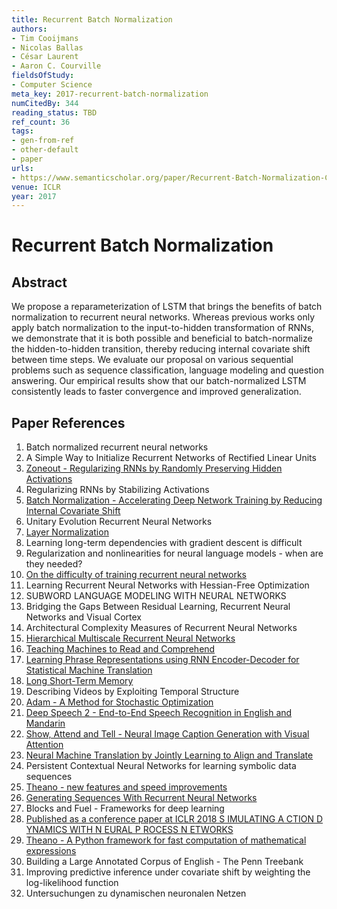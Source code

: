 ```yaml
---
title: Recurrent Batch Normalization
authors:
- Tim Cooijmans
- Nicolas Ballas
- César Laurent
- Aaron C. Courville
fieldsOfStudy:
- Computer Science
meta_key: 2017-recurrent-batch-normalization
numCitedBy: 344
reading_status: TBD
ref_count: 36
tags:
- gen-from-ref
- other-default
- paper
urls:
- https://www.semanticscholar.org/paper/Recurrent-Batch-Normalization-Cooijmans-Ballas/952454718139dba3aafc6b3b67c4f514ac3964af?sort=total-citations
venue: ICLR
year: 2017
---
```


# Recurrent Batch Normalization

## Abstract

We propose a reparameterization of LSTM that brings the benefits of batch normalization to recurrent neural networks. Whereas previous works only apply batch normalization to the input-to-hidden transformation of RNNs, we demonstrate that it is both possible and beneficial to batch-normalize the hidden-to-hidden transition, thereby reducing internal covariate shift between time steps. We evaluate our proposal on various sequential problems such as sequence classification, language modeling and question answering. Our empirical results show that our batch-normalized LSTM consistently leads to faster convergence and improved generalization.

## Paper References

1. Batch normalized recurrent neural networks
2. A Simple Way to Initialize Recurrent Networks of Rectified Linear Units
3. [Zoneout - Regularizing RNNs by Randomly Preserving Hidden Activations](2017-zoneout-regularizing-rnns-by-randomly-preserving-hidden-activations.md)
4. Regularizing RNNs by Stabilizing Activations
5. [Batch Normalization - Accelerating Deep Network Training by Reducing Internal Covariate Shift](2015-batch-normalization-accelerating-deep-network-training-by-reducing-internal-covariate-shift.md)
6. Unitary Evolution Recurrent Neural Networks
7. [Layer Normalization](2016-layer-normalization.md)
8. Learning long-term dependencies with gradient descent is difficult
9. Regularization and nonlinearities for neural language models - when are they needed?
10. [On the difficulty of training recurrent neural networks](2013-on-the-difficulty-of-training-recurrent-neural-networks.md)
11. Learning Recurrent Neural Networks with Hessian-Free Optimization
12. SUBWORD LANGUAGE MODELING WITH NEURAL NETWORKS
13. Bridging the Gaps Between Residual Learning, Recurrent Neural Networks and Visual Cortex
14. Architectural Complexity Measures of Recurrent Neural Networks
15. [Hierarchical Multiscale Recurrent Neural Networks](2017-hierarchical-multiscale-recurrent-neural-networks.md)
16. [Teaching Machines to Read and Comprehend](2015-teaching-machines-to-read-and-comprehend.md)
17. [Learning Phrase Representations using RNN Encoder-Decoder for Statistical Machine Translation](2014-learning-phrase-representations-using-rnn-encoder-decoder-for-statistical-machine-translation.md)
18. [Long Short-Term Memory](1997-long-short-term-memory.md)
19. Describing Videos by Exploiting Temporal Structure
20. [Adam - A Method for Stochastic Optimization](2015-adam-a-method-for-stochastic-optimization.md)
21. [Deep Speech 2 - End-to-End Speech Recognition in English and Mandarin](2016-deep-speech-2-end-to-end-speech-recognition-in-english-and-mandarin.md)
22. [Show, Attend and Tell - Neural Image Caption Generation with Visual Attention](2015-show-attend-and-tell-neural-image-caption-generation-with-visual-attention.md)
23. [Neural Machine Translation by Jointly Learning to Align and Translate](2015-neural-machine-translation-by-jointly-learning-to-align-and-translate.md)
24. Persistent Contextual Neural Networks for learning symbolic data sequences
25. [Theano - new features and speed improvements](2012-theano-new-features-and-speed-improvements.md)
26. [Generating Sequences With Recurrent Neural Networks](2013-generating-sequences-with-recurrent-neural-networks.md)
27. Blocks and Fuel - Frameworks for deep learning
28. [Published as a conference paper at ICLR 2018 S IMULATING A CTION D YNAMICS WITH N EURAL P ROCESS N ETWORKS](2018-published-as-a-conference-paper-at-iclr-2018-s-imulating-a-ction-d-ynamics-with-n-eural-p-rocess-n-etworks.md)
29. [Theano - A Python framework for fast computation of mathematical expressions](2016-theano-a-python-framework-for-fast-computation-of-mathematical-expressions.md)
30. Building a Large Annotated Corpus of English - The Penn Treebank
31. Improving predictive inference under covariate shift by weighting the log-likelihood function
32. Untersuchungen zu dynamischen neuronalen Netzen
